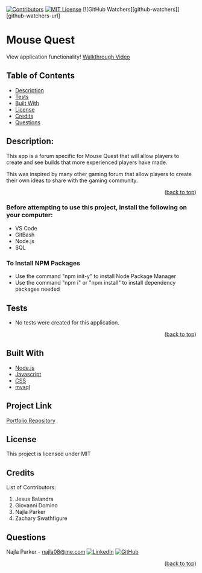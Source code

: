 [![Contributors][contributors-shield]][contributors-url]
[![MIT License][license-shield]][license-url]
[![GitHub Watchers][github-watchers]][github-watchers-url]

# Mouse Quest
<div>
   <p>
    View application functionality! <a href="https://drive.google.com/file/d/1AoVxjgJZOerT6PMPznnZhCL7lWKMzciY/view"> Walkthrough Video</a>
  </p>
</div>

## Table of Contents
* [Description](#description)
* [Tests](#tests)
* [Built With](#built-with)
* [License](#license)
* [Credits](#credits)
* [Questions](#questions)

## Description:
This app is a forum specific for Mouse Quest that will allow players to create and see builds that more experienced players have made. 

This was inspired by many other gaming forum that allow players to create their own ideas to share with the gaming community.
<p align="right">(<a href="#top">back to top</a>)</p>

### Before attempting to use this project, install the following on your computer:
* VS Code
* GitBash
* Node.js
* SQL

### To Install NPM Packages
* Use the command "npm init-y" to install Node Package Manager
* Use the command "npm i" or "npm install" to install dependency packages needed

## Tests
* No tests were created for this application.

<p align="right">(<a href="#top">back to top</a>)</p>

## Built With
- [Node.js](https://nodejs.org/en/)
- [Javascript](https://www.javascript.com)
- [CSS](https://en.wikipedia.org/wiki/CSS)
- [mysql](https://www.mysql.com/)

## Project Link

[Portfolio Repository](https://github.com/nparker80/MouseQuest)

## License 
This project is licensed under MIT

## Credits

List of Contributors:

1. Jesus Balandra 
2. Giovanni Domino
3. Najla Parker
4. Zachary Swathfigure

## Questions

Najla Parker - najla08@me.com [![LinkedIn][linkedin-shield]][linkedin-url-naj] [![GitHub][github-shield]][github-url-naj]

<p align="right">(<a href="#top">back to top</a>)</p>

<!-- MARKDOWN LINKS & IMAGES -->
<!-- https://www.markdownguide.org/basic-syntax/#reference-style-links -->

[contributors-shield]: https://img.shields.io/github/contributors/nparker80/readme-generator.svg?style=for-the-badge
[contributors-url]: https://github.com/nparker80/readme-generator/graphs/contributors
[license-shield]: https://img.shields.io/github/license/nparker80/readme-generator
[license-url]: https://github.com/nparker80/readme-generator/blob/main/LICENSE
[linkedin-shield]: https://img.shields.io/badge/-LinkedIn-black.svg?style=for-the-badge&logo=linkedin&colorB=555
[linkedin-url-naj]: https://www.linkedin.com/in/najlaparker/
[github-shield]: https://img.shields.io/badge/-Github-blueviolet.svg?style=for-the-badge&logo=Github&colorB=555
[github-url-naj]: https://github.com/nparker80
[github-shield]: https://img.shields.io/badge/-Github-blueviolet.svg?style=for-the-badge&logo=Github&colorB=555
[github-url-Zach]: https://github.com/ZacharyJSwatfigure
[github-shield]: https://img.shields.io/badge/-Github-blueviolet.svg?style=for-the-badge&logo=Github&colorB=555
[github-url-Jesus]: https://github.com/OddTK
[github-shield]: https://img.shields.io/badge/-Github-blueviolet.svg?style=for-the-badge&logo=Github&colorB=555
[github-url-Gio]: https://github.com/GiovanniDomino
